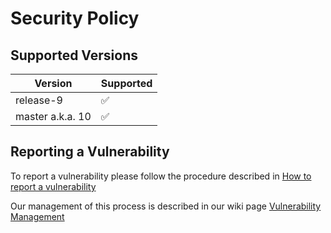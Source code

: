 # Security Policy

## Supported Versions

| Version          | Supported          |
| -----------------| ------------------ |
| release-9        | :white_check_mark: |
| master a.k.a. 10 | :white_check_mark: |

## Reporting a Vulnerability

To report a vulnerability please follow the procedure described in [How to report a vulnerability](https://wiki.idempiere.org/en/How_to_report_a_vulnerability)

Our management of this process is described in our wiki page [Vulnerability Management](https://wiki.idempiere.org/en/Vulnerability_Management)

